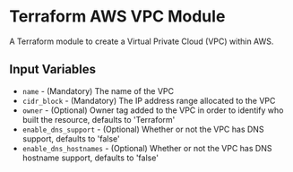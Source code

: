Terraform AWS VPC Module
===========

A Terraform module to create a Virtual Private Cloud (VPC) within AWS.

Input Variables
---------------

- `name` - (Mandatory) The name of the VPC
- `cidr_block` - (Mandatory) The IP address range allocated to the VPC
- `owner` - (Optional) Owner tag added to the VPC in order to identify who built the resource, defaults to 'Terraform'
- `enable_dns_support` - (Optional) Whether or not the VPC has DNS support, defaults to 'false'
- `enable_dns_hostnames` - (Optional) Whether or not the VPC has DNS hostname support, defaults to 'false'